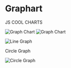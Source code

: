 # Graphart
JS COOL CHARTS


![Graph Chart](http://content.screencast.com/users/styopdev/folders/Jing/media/0cd27f75-021b-47a1-b878-031c51679f1d/00000006.png)
![Graph Chart](http://content.screencast.com/users/styopdev/folders/Jing/media/72cfb6e9-e0d5-4c73-9d18-d6bafdb6bfab/00000031.png)
 
![Line Graph](http://content.screencast.com/users/styopdev/folders/Jing/media/68c58501-430c-48c6-89ab-9153942c5309/00000005.png)

Circle Graph

![Circle Graph](http://content.screencast.com/users/styopdev/folders/Jing/media/a7a14665-6a68-4010-ad8f-480298e2f9ef/00000007.png)
